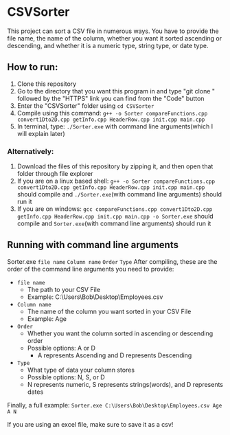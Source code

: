 # CSVSorter

This project can sort a CSV file in numerous ways. You have to provide the file name, the name of the column, whether you want it sorted ascending or descending, and whether it is a numeric type, string type, or date type.

## How to run:

1. Clone this repository 
2. Go to the directory that you want this program in and type "git clone " followed by the "HTTPS" link you can find from the "Code" button
3. Enter the "CSVSorter" folder using ```cd CSVSorter```
4. Compile using this command: ```g++ -o Sorter compareFunctions.cpp convert1Dto2D.cpp getInfo.cpp HeaderRow.cpp init.cpp main.cpp```
5. In terminal, type: ```./Sorter.exe``` with command line arguments(which I will explain later)
### Alternatively:
1. Download the files of this repository by zipping it, and then open that folder through file explorer
2. If you are on a linux based shell: ```g++ -o Sorter compareFunctions.cpp convert1Dto2D.cpp getInfo.cpp HeaderRow.cpp init.cpp main.cpp``` should compile and ```./Sorter.exe```(with command line arguments) should run it
3. If you are on windows: ```gcc compareFunctions.cpp convert1Dto2D.cpp getInfo.cpp HeaderRow.cpp init.cpp main.cpp -o Sorter.exe``` should compile and ```Sorter.exe```(with command line arguments) should run it


## Running with command line arguments

Sorter.exe ```file name``` ```Column name``` ```Order``` ```Type```
After compiling, these are the order of the command line arguments you need to provide:
* ```file name```
  - The path to your CSV File
  - Example: C:\Users\Bob\Desktop\Employees.csv
* ```Column name```
  - The name of the column you want sorted in your CSV File
  - Example: Age
* ```Order```
  - Whether you want the column sorted in ascending or descending order
  - Possible options: A or D
    - A represents Ascending and D represents Descending
* ```Type```
  - What type of data your column stores
  - Possible options: N, S, or D
  - N represents numeric, S represents strings(words), and D represents dates

Finally, a full example:
```Sorter.exe C:\Users\Bob\Desktop\Employees.csv Age A N```

If you are using an excel file, make sure to save it as a csv!
